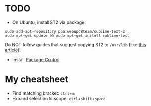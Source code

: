 # TODO

* On Ubuntu, install ST2 via package:
```
sudo add-apt-repository ppa:webupd8team/sublime-text-2
sudo apt-get update && sudo apt-get install sublime-text
```
Do NOT follow guides that suggest copying ST2 to `/usr/lib` (like [this article](http://www.technoreply.com/how-to-install-sublime-text-2-on-ubuntu-12-04-unity/))!

* Install [Package Control](http://wbond.net/sublime_packages/package_control/installation)

# My cheatsheet
* Find matching bracket: `ctrl`+`m`
* Expand selection to scope: `ctrl`+`shift`+`space`

